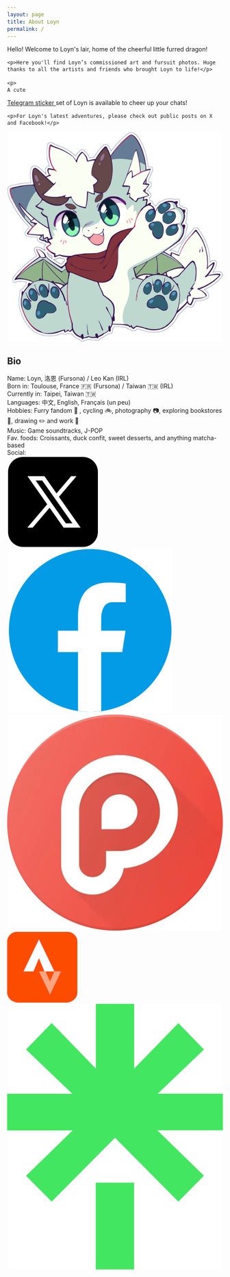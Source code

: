 ```yaml
---
layout: page
title: About Loyn
permalink: /
---
```


<div class="content-wrapper">
  <div class="text-content">
    <p>Hello! Welcome to Loyn's lair, home of the cheerful little furred dragon!</p>
    
    <p>Here you'll find Loyn’s commissioned art and fursuit photos. Huge thanks to all the artists and friends who brought Loyn to life!</p>
    
    <p>
    A cute
<a href="https://t.me/addstickers/loynn" class="telegram-link" target="_blank" rel="noopener noreferrer">
Telegram sticker
</a> set of Loyn is available to cheer up your chats!
    </p>
    
    <p>For Loyn's latest adventures, please check out public posts on X and Facebook!</p>
  </div>
  
  <div class="image-content">
    <img src="/assets/images/hihihi.webp" alt="2705132-11.output" class="main-image">
  </div>
</div>

<!-- 改进的 Bio 部分 HTML -->
<div class="bio-section">
  <h2>Bio</h2>
  <div class="bio-grid">
    <div class="bio-item">
      <span class="bio-label">Name:</span>
      <span class="bio-value">Loyn, 洛恩 (Fursona) / Leo Kan (IRL)</span>
    </div>
    <div class="bio-item">
      <span class="bio-label">Born in:</span>
      <span class="bio-value">Toulouse, France 🇫🇷 (Fursona) / Taiwan 🇹🇼 (IRL)</span>
    </div>
    <div class="bio-item">
      <span class="bio-label">Currently in:</span>
      <span class="bio-value">Taipei, Taiwan 🇹🇼  </span>
    </div>
    <div class="bio-item">
      <span class="bio-label">Languages:</span>
      <span class="bio-value">中文, English, Français (un peu)</span>
    </div>
    <div class="bio-item">
      <span class="bio-label">Hobbies:</span>
      <span class="bio-value">Furry fandom 🐾 , cycling 🚲, photography 📷, exploring bookstores 📖, drawing ✏️  and work 💼</span>
    </div>
    <div class="bio-item">
      <span class="bio-label">Music:</span>
      <span class="bio-value">Game soundtracks, J-POP</span>
    </div>
    <div class="bio-item">
      <span class="bio-label">Fav. foods:</span>
      <span class="bio-value">Croissants, duck confit, sweet desserts, and anything matcha-based</span>
    </div>
    <div class="bio-item social-bio-item">
      <span class="bio-label">Social:</span>
      <div class="social-icons">
        <a href="https://x.com/loynuwu"><img src="/assets/images/social/x.png" alt="X" class="social-icon social-icon-spacing"></a>
        <a href="https://www.facebook.com/loynuwu"><img src="/assets/images/social/fb.png" alt="Facebook" class="social-icon social-icon-spacing"></a>
        <a href="https://www.plurk.com/Leo_os"><img src="/assets/images/social/plurk.webp" alt="Plurk" class="social-icon social-icon-spacing"></a>
        <a href="https://www.strava.com/athletes/leokan"><img src="/assets/images/social/strava.png" alt="Strava" class="social-icon social-icon-spacing"></a>
        <a href="https://linktr.ee/loyn"><img src="/assets/images/social/linktree.svg" alt="Linktree" class="social-icon social-icon-spacing"></a>
      </div>
    </div>
  </div>
</div>

